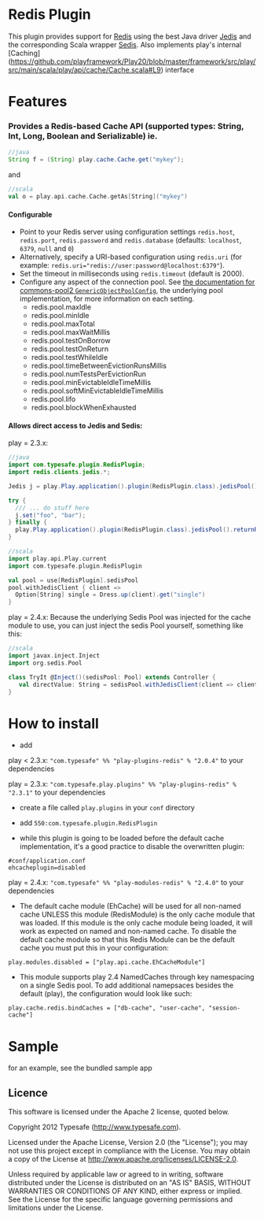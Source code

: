 # Redis Plugin

This plugin provides support for [Redis](http://redis.io/) using the best Java driver [Jedis](https://github.com/xetorthio/jedis) and the corresponding Scala wrapper [Sedis](https://github.com/pk11/sedis). Also implements play's internal [Caching] (https://github.com/playframework/Play20/blob/master/framework/src/play/src/main/scala/play/api/cache/Cache.scala#L9) interface  

# Features

###  Provides a Redis-based Cache API (supported types: String, Int, Long, Boolean and Serializable) ie.

```java
//java
String f = (String) play.cache.Cache.get("mykey");
```

and 

```scala
//scala
val o = play.api.cache.Cache.getAs[String]("mykey")
```

#### Configurable

* Point to your Redis server using configuration settings  ```redis.host```, ```redis.port```,  ```redis.password``` and ```redis.database``` (defaults: ```localhost```, ```6379```, ```null``` and ```0```)
* Alternatively, specify a URI-based configuration using ```redis.uri``` (for example: ```redis.uri="redis://user:password@localhost:6379"```).
* Set the timeout in milliseconds using ```redis.timeout``` (default is 2000).
* Configure any aspect of the connection pool. See [the documentation for commons-pool2 ```GenericObjectPoolConfig```](https://commons.apache.org/proper/commons-pool/apidocs/org/apache/commons/pool2/impl/GenericObjectPoolConfig.html), the underlying pool implementation, for more information on each setting.
    * redis.pool.maxIdle
    * redis.pool.minIdle
    * redis.pool.maxTotal
    * redis.pool.maxWaitMillis
    * redis.pool.testOnBorrow
    * redis.pool.testOnReturn
    * redis.pool.testWhileIdle
    * redis.pool.timeBetweenEvictionRunsMillis
    * redis.pool.numTestsPerEvictionRun
    * redis.pool.minEvictableIdleTimeMillis
    * redis.pool.softMinEvictableIdleTimeMillis
    * redis.pool.lifo
    * redis.pool.blockWhenExhausted


#### Allows direct access to Jedis and Sedis: 
play = 2.3.x:
```java
//java
import com.typesafe.plugin.RedisPlugin;
import redis.clients.jedis.*;

Jedis j = play.Play.application().plugin(RedisPlugin.class).jedisPool().getResource();

try {
  /// ... do stuff here 
  j.set("foo", "bar");
} finally {
  play.Play.application().plugin(RedisPlugin.class).jedisPool().returnResource(j);
}  
```

```scala
//scala
import play.api.Play.current
import com.typesafe.plugin.RedisPlugin

val pool = use[RedisPlugin].sedisPool
pool.withJedisClient { client =>
  Option[String] single = Dress.up(client).get("single")
}
```
play = 2.4.x:
Because the underlying Sedis Pool was injected for the cache module to use, you can just inject the sedis Pool yourself, something like this:

```scala
//scala
import javax.inject.Inject
import org.sedis.Pool

class TryIt @Inject()(sedisPool: Pool) extends Controller {
   val directValue: String = sedisPool.withJedisClient(client => client.get("someKey"))
}
```

# How to install

* add 

play < 2.3.x:
```"com.typesafe" %% "play-plugins-redis" % "2.0.4"``` to your dependencies

play = 2.3.x:
```"com.typesafe.play.plugins" %% "play-plugins-redis" % "2.3.1"``` to your dependencies

* create a file called ```play.plugins``` in your ```conf``` directory

* add ```550:com.typesafe.plugin.RedisPlugin```

*  while this plugin is going to be loaded before the default cache implementation,  it's a good practice to disable the overwritten plugin:

 ```
 #conf/application.conf
 ehcacheplugin=disabled
 ```

play = 2.4.x:
```"com.typesafe" %% "play-modules-redis" % "2.4.0"``` to your dependencies

* The default cache module (EhCache) will be used for all non-named cache UNLESS this module (RedisModule) is the only cache module that was loaded. If this module is the only cache module being loaded, it will work as expected on named and non-named cache. To disable the default cache module so that this Redis Module can be the default cache you must put this in your configuration:
 
 ```
 play.modules.disabled = ["play.api.cache.EhCacheModule"]
 ```

* This module supports play 2.4 NamedCaches through key namespacing on a single Sedis pool. To add additional namepsaces besides the default (play), the configuration would look like such:

 ```
 play.cache.redis.bindCaches = ["db-cache", "user-cache", "session-cache"]
 ```



# Sample

for an example, see the bundled sample app


## Licence

This software is licensed under the Apache 2 license, quoted below.

Copyright 2012 Typesafe (http://www.typesafe.com).

Licensed under the Apache License, Version 2.0 (the "License"); you may not use this project except in compliance with the License. You may obtain a copy of the License at http://www.apache.org/licenses/LICENSE-2.0.

Unless required by applicable law or agreed to in writing, software distributed under the License is distributed on an "AS IS" BASIS, WITHOUT WARRANTIES OR CONDITIONS OF ANY KIND, either express or implied. See the License for the specific language governing permissions and limitations under the License.
